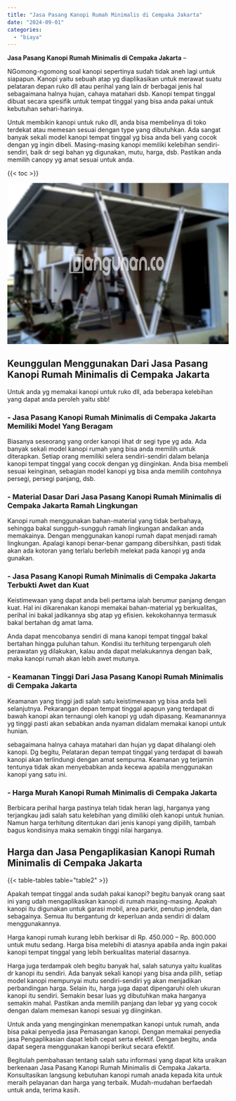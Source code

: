 ```yaml
---
title: "Jasa Pasang Kanopi Rumah Minimalis di Cempaka Jakarta"
date: "2024-09-01"
categories: 
  - "biaya"
---
```


**Jasa Pasang Kanopi Rumah Minimalis di Cempaka Jakarta** –

NGomong-ngomong soal kanopi sepertinya sudah tidak aneh lagi untuk siapapun. Kanopi yaitu sebuah atap yg diaplikasikan untuk merawat suatu pelataran depan ruko dll atau perihal yang lain dr berbagai jenis hal sebagaimana halnya hujan, cahaya matahari dsb. Kanopi tempat tinggal dibuat secara spesifik untuk tempat tinggal yang bisa anda pakai untuk kebutuhan sehari-harinya.

Untuk membikin kanopi untuk ruko dll, anda bisa membelinya di toko terdekat atau memesan sesuai dengan type yang dibutuhkan. Ada sangat banyak sekali model kanopi tempat tinggal yg bisa anda beli yang cocok dengan yg ingin dibeli. Masing-masing kanopi memiliki kelebihan sendiri-sendiri, baik dr segi bahan yg digunakan, mutu, harga, dsb. Pastikan anda memilih canopy yg amat sesuai untuk anda.

{{< toc >}}

![Jasa Pasang Kanopi Rumah Minimalis di Cempaka Jakarta](/images/harga-kanopi-minimalis-60.png)

## Keunggulan Menggunakan Dari Jasa Pasang Kanopi Rumah Minimalis di Cempaka Jakarta

Untuk anda yg memakai kanopi untuk ruko dll, ada beberapa kelebihan yang dapat anda peroleh yaitu sbb!

### \- Jasa Pasang Kanopi Rumah Minimalis di Cempaka Jakarta Memiliki Model Yang Beragam

Biasanya seseorang yang order kanopi lihat dr segi type yg ada. Ada banyak sekali model kanopi rumah yang bisa anda memilih untuk diterapkan. Setiap orang memiliki selera sendiri-sendiri dalam belanja kanopi tempat tinggal yang cocok dengan yg diinginkan. Anda bisa membeli sesuai keinginan, sebagian model kanopi yg bisa anda memilih contohnya persegi, persegi panjang, dsb.

### \- Material Dasar Dari Jasa Pasang Kanopi Rumah Minimalis di Cempaka Jakarta Ramah Lingkungan

Kanopi rumah menggunakan bahan-material yang tidak berbahaya, sehingga bakal sungguh-sungguh ramah lingkungan andaikan anda memakainya. Dengan menggunakan kanopi rumah dapat menjadi ramah lingkungan. Apalagi kanopi benar-benar gampang dibersihkan, pasti tidak akan ada kotoran yang terlalu berlebih melekat pada kanopi yg anda gunakan.

### \- Jasa Pasang Kanopi Rumah Minimalis di Cempaka Jakarta Terbukti Awet dan Kuat

Keistimewaan yang dapat anda beli pertama ialah berumur panjang dengan kuat. Hal ini dikarenakan kanopi memakai bahan-material yg berkualitas, perihal ini bakal jadikannya sbg atap yg efisien. kekokohannya termasuk bakal bertahan dg amat lama.

Anda dapat mencobanya sendiri di mana kanopi tempat tinggal bakal bertahan hingga puluhan tahun. Kondisi itu terhitung terpengaruh oleh perawatan yg dilakukan, kalau anda dapat melakukannya dengan baik, maka kanopi rumah akan lebih awet mutunya.

### \- Keamanan Tinggi Dari Jasa Pasang Kanopi Rumah Minimalis di Cempaka Jakarta

Keamanan yang tinggi jadi salah satu keistimewaan yg bisa anda beli selanjutnya. Pekarangan depan tempat tinggal apapun yang terdapat di bawah kanopi akan ternaungi oleh kanopi yg udah dipasang. Keamanannya yg tinggi pasti akan sebabkan anda nyaman didalam memakai kanopi untuk hunian.

sebagaimana halnya cahaya matahari dan hujan yg dapat dihalangi oleh kanopi. Dg begitu, Pelataran depan tempat tinggal yang terdapat di bawah kanopi akan terlindungi dengan amat sempurna. Keamanan yg terjamin tentunya tidak akan menyebabkan anda kecewa apabila menggunakan kanopi yang satu ini.

### \- Harga Murah Kanopi Rumah Minimalis di Cempaka Jakarta

Berbicara perihal harga pastinya telah tidak heran lagi, harganya yang terjangkau jadi salah satu kelebihan yang dimiliki oleh kanopi untuk hunian. Namun harga terhitung ditentukan dari jenis kanopi yang dipilih, tambah bagus kondisinya maka semakin tinggi nilai harganya.

## Harga dan Jasa Pengaplikasian Kanopi Rumah Minimalis di Cempaka Jakarta

{{< table-tables table="table2" >}}

Apakah tempat tinggal anda sudah pakai kanopi? begitu banyak orang saat ini yang udah mengaplikasikan kanopi di rumah masing-masing. Apakah kanopi itu digunakan untuk garasi mobil, area parkir, penutup jendela, dan sebagainya. Semua itu bergantung dr keperluan anda sendiri di dalam menggunakannya.

Harga kanopi rumah kurang lebih berkisar di Rp. 450.000 – Rp. 800.000 untuk mutu sedang. Harga bisa melebihi di atasnya apabila anda ingin pakai kanopi tempat tinggal yang lebih berkualitas material dasarnya.

Harga juga terdampak oleh begitu banyak hal, salah satunya yaitu kualitas dr kanopi itu sendiri. Ada banyak sekali kanopi yang bisa anda pilih, setiap model kanopi mempunyai mutu sendiri-sendiri yg akan menjadikan perbandingan harga. Selain itu, harga juga dapat dipengaruhi oleh ukuran kanopi itu sendiri. Semakin besar luas yg dibutuhkan maka harganya semakin mahal. Pastikan anda memilih panjang dan lebar yg yang cocok dengan dalam memesan kanopi sesuai yg diinginkan.

Untuk anda yang menginginkan menempatkan kanopi untuk rumah, anda bisa pakai penyedia jasa Pemasangan kanopi. Dengan memakai penyedia jasa Pengaplikasian dapat lebih cepat serta efektif. Dengan begitu, anda dapat segera menggunakan kanopi berikut secara efektif.

Begitulah pembahasan tentang salah satu informasi yang dapat kita uraikan berkenaan Jasa Pasang Kanopi Rumah Minimalis di Cempaka Jakarta. Konsultasikan langsung kebutuhan kanopi rumah anada kepada kita untuk meraih pelayanan dan harga yang terbaik. Mudah-mudahan berfaedah untuk anda, terima kasih.
